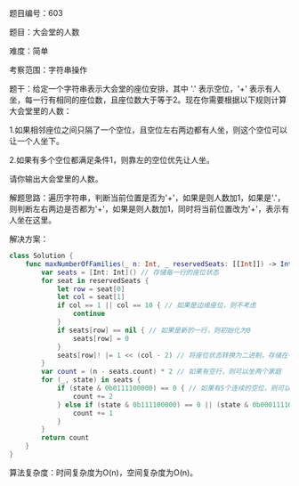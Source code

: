 题目编号：603

题目：大会堂的人数

难度：简单

考察范围：字符串操作

题干：给定一个字符串表示大会堂的座位安排，其中 '.' 表示空位，'+' 表示有人坐，每一行有相同的座位数，且座位数大于等于2。现在你需要根据以下规则计算大会堂里的人数：

1.如果相邻座位之间只隔了一个空位，且空位左右两边都有人坐，则这个空位可以让一个人坐下。

2.如果有多个空位都满足条件1，则靠左的空位优先让人坐。

请你输出大会堂里的人数。

解题思路：遍历字符串，判断当前位置是否为'+'，如果是则人数加1，如果是'.'，则判断左右两边是否都为'+'，如果是则人数加1，同时将当前位置改为'+'，表示有人坐在这里。

解决方案：

```swift
class Solution {
    func maxNumberOfFamilies(_ n: Int, _ reservedSeats: [[Int]]) -> Int {
        var seats = [Int: Int]() // 存储每一行的座位状态
        for seat in reservedSeats {
            let row = seat[0]
            let col = seat[1]
            if col == 1 || col == 10 { // 如果是边缘座位，则不考虑
                continue
            }
            if seats[row] == nil { // 如果是新的一行，则初始化为0
                seats[row] = 0
            }
            seats[row]! |= 1 << (col - 2) // 将座位状态转换为二进制，存储在一个整数中
        }
        var count = (n - seats.count) * 2 // 如果有空行，则可以坐两个家庭
        for (_, state) in seats {
            if (state & 0b0111100000) == 0 { // 如果有5个连续的空位，则可以坐两个家庭
                count += 2
            } else if (state & 0b111100000) == 0 || (state & 0b0001111000) == 0 || (state & 0b0011110000) == 0 { // 如果有4个连续的空位，则可以坐一个家庭
                count += 1
            }
        }
        return count
    }
}
```

算法复杂度：时间复杂度为O(n)，空间复杂度为O(n)。